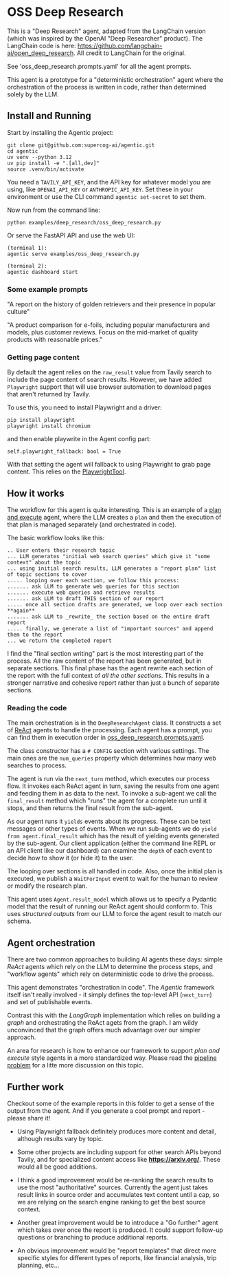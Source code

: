 # OSS Deep Research

This is a "Deep Research" agent, adapted from the LangChain version (which was inspired by
the OpenAI "Deep Researcher" product).
The LangChain code is here: https://github.com/langchain-ai/open_deep_research. All
credit to LangChain for the original.

See 'oss_deep_research.prompts.yaml' for all the agent prompts.

This agent is a prototype for a "deterministic orchestration" agent where the orchestration
of the process is written in code, rather than determined solely by the LLM.

## Install and Running

Start by installing the Agentic project:

    git clone git@github.com:supercog-ai/agentic.git
    cd agentic
    uv venv --python 3.12
    uv pip install -e ".[all,dev]"
    source .venv/bin/activate

You need a `TAVILY_API_KEY`, and the API key for whatever model you are using, like `OPENAI_API_KEY`
or `ANTHROPIC_API_KEY`.
Set these in your environment or use the CLI command `agentic set-secret` to set them.

Now run from the command line:

    python examples/deep_research/oss_deep_research.py

Or serve the FastAPI API and use the web UI:

    (terminal 1):
    agentic serve examples/oss_deep_research.py

    (terminal 2):
    agentic dashboard start

### Some example prompts

"A report on the history of golden retrievers and their presence in popular culture"

"A product comparison for e-foils, including popular manufacturers and models, plus customer reviews. Focus on the mid-market of quality products with reasonable prices."

### Getting page content

By default the agent relies on the `raw_result` value from Tavily search to include the page
content of search results. However, we have added `Playwright` support that will use browser
automation to download pages that aren't returned by Tavily.

To use this, you need to install Playwright and a driver:

    pip install playwright
    playwright install chromium

and then enable playwrite in the Agent config part:

    self.playwright_fallback: bool = True

With that setting the agent will fallback to using Playwright to grab page content.
This relies on the [PlaywrightTool](../../src/agentic/tools/playwright.py).

## How it works

The workflow for this agent is quite interesting. This is an example of a 
[plan and execute](https://www.promptlayer.com/glossary/plan-and-execute-agents) 
agent, where the LLM creates a `plan` and then the execution of that plan is managed
separately (and orchestrated in code).

The basic workflow looks like this:

```
.. User enters their research topic
... LLM generates "initial web search queries" which give it "some context" about the topic
... using initial search results, LLM generates a "report plan" list of topic sections to cover
..... looping over each section, we follow this process:
....... ask LLM to generate web queries for this section
....... execute web queries and retrieve results
....... ask LLM to draft THIS section of our report
..... once all section drafts are generated, we loop over each section **again**
....... ask LLM to _rewrite_ the section based on the entire draft report
..... finally, we generate a list of "important sources" and append them to the report
... we return the completed report
```  

I find the "final section writing" part is the most interesting part of the process. All
the raw content of the report has been generated, but in separate sections. This final
phase has the agent rewrite each section of the report with the full context of
_all the other sections_. This results in a stronger narrative and cohesive report rather
than just a bunch of separate sections.

### Reading the code

The main orchestration is in the `DeepResearchAgent` class. It constructs a set of [ReAct](https://www.promptingguide.ai/techniques/react)
agents to handle the processing. Each agent has a prompt, you can find them in 
execution order in [oss_deep_research.prompts.yaml](./oss_deep_research.prompts.yaml).

The class constructor has a `# CONFIG` section with various settings. The main
ones are the `num_queries` property which determines how many web searches to process.

The agent is run via the `next_turn` method, which executes our process flow. It
invokes each ReAct agent in turn, saving the results from one agent and feeding them
in as data to the next. To invoke a sub-agent we call the `final_result` method
which "runs" the agent for a complete run until it stops, and then returns the
final result from the sub-agent.

As our agent runs it `yields` events about its progress. These can be text messages
or other types of events. When we run sub-agents we do `yield from agent.final_result`
which has the result of yielding events generated by the sub-agent. Our client
application (either the command line REPL or an API client like our dashboard) can
examine the `depth` of each event to decide how to show it (or hide it) to the user.

The looping over sections is all handled in code. Also, once the initial plan is
executed, we publish a `WaitForInput` event to wait for the human to review or
modify the research plan.

This agent uses `Agent.result_model` which allows us to specify a Pydantic model
that the result of running our ReAct agent should conform to. This uses _structured outputs_
from our LLM to force the agent result to match our schema.

## Agent orchestration

There are two common approaches to building AI agents these days: simple _ReAct_ agents which
rely on the LLM to determine the process steps, and "workflow agents" which rely on deterministic
code to drive the process.

This agent demonstrates "orchestration in code". The _Agentic_ framework itself isn't really
involved - it simply defines the top-level API (`next_turn`) and set of publishable events.

Contrast this with the _LangGraph_ implementation which relies on building a _graph_ and
orchestrating the ReAct agets from the graph. I am wildy unconvinced that the graph offers
much advantage over our simpler approach.

An area for research is how to enhance our framework to support _plan and execute_ style
agents in a more standardized way. Please read the [pipeline problem](./pipeline_problem.md) for a litte more discussion
on this topic.

## Further work

Checkout some of the example reports in this folder to get a sense of the output
from the agent. And if you generate a cool prompt and report - please share it!

* Using Playwright fallback definitely produces more content and detail, although
results vary by topic.

* Some other projects are including support for other search APIs beyond Tavily, and
for specialized content access like **https://arxiv.org/**. These would all be 
good additions.

* I think a good improvement would be re-ranking the search results to use the most
"authoritative" sources. Currently the agent just takes result links in source order
and accumulates text content until a cap, so we are relying on the search engine ranking
to get the best source context.

* Another great improvement would be to introduce a "Go further" agent which takes over
once the report is produced. It could support follow-up questions or branching to 
produce additional reports.

* An obvious improvement would be "report templates" that direct more specific styles
for different types of reports, like financial analysis, trip planning, etc...




